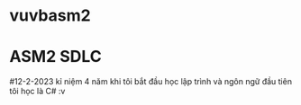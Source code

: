 # vuvbasm2
# ASM2 SDLC
#12-2-2023 kỉ niệm 4 năm khi tôi bắt đầu học lập trình và ngôn ngữ đầu tiên tôi học là C# :v
